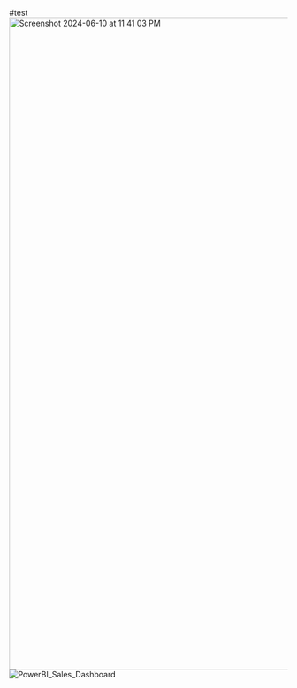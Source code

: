#test
<img width="1180" alt="Screenshot 2024-06-10 at 11 41 03 PM" src="https://github.com/amelia-rajaram/PowerBI-Excel-Sales-Dashboard/assets/169728203/7dbb9bde-abd4-410a-a746-27cdc4dd4e61">
![PowerBI_Sales_Dashboard](https://github.com/amelia-rajaram/PowerBI-Excel-Sales-Dashboard/assets/169728203/149642c5-3761-4672-bd7a-e3aea0ebebc7)

